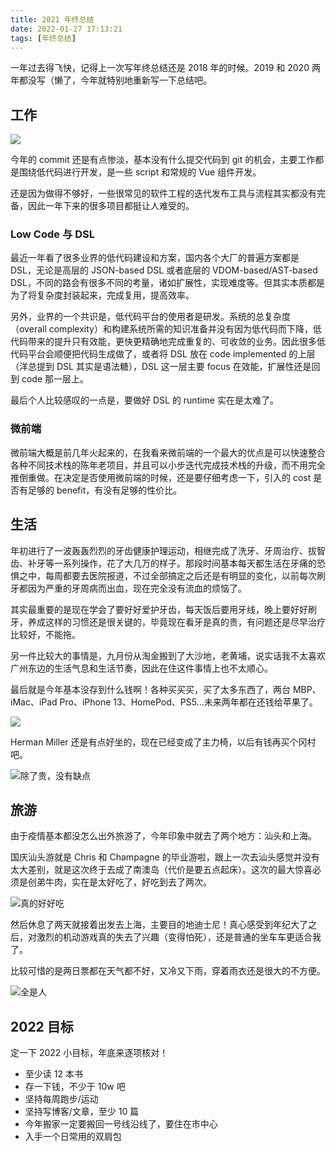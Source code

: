 ```yaml
---
title: 2021 年终总结
date: 2022-01-27 17:13:21
tags: [年终总结]
---
```


一年过去得飞快，记得上一次写年终总结还是 2018 年的时候。2019 和 2020 两年都没写（懒了，今年就特别地重新写一下总结吧。

<!-- more -->

## 工作

![](https://static.ryancui.com/images/20220128143643_sA07Bb_Screenshot.jpeg)

今年的 commit 还是有点惨淡，基本没有什么提交代码到 git 的机会，主要工作都是围绕低代码进行开发，是一些 script 和常规的 Vue 组件开发。

还是因为做得不够好，一些很常见的软件工程的迭代发布工具与流程其实都没有完备，因此一年下来的很多项目都挺让人难受的。

### Low Code 与 DSL

最近一年看了很多业界的低代码建设和方案，国内各个大厂的普遍方案都是 DSL，无论是高层的 JSON-based DSL 或者底层的 VDOM-based/AST-based DSL，不同的路会有很多不同的考量，诸如扩展性，实现难度等。但其实本质都是为了将复杂度封装起来，完成复用，提高效率。

另外，业界的一个共识是，低代码平台的使用者是研发。系统的总复杂度（overall complexity）和构建系统所需的知识准备并没有因为低代码而下降，低代码带来的提升只有效能，更快更精确地完成重复的、可收敛的业务。因此很多低代码平台会顺便把代码生成做了，或者将 DSL 放在 code implemented 的上层（洋总提到 DSL 其实是语法糖），DSL 这一层主要 focus 在效能，扩展性还是回到 code 那一层上。

最后个人比较感叹的一点是，要做好 DSL 的 runtime 实在是太难了。

### 微前端

微前端大概是前几年火起来的，在我看来微前端的一个最大的优点是可以快速整合各种不同技术栈的陈年老项目，并且可以小步迭代完成技术栈的升级，而不用完全推倒重做。在决定是否使用微前端的时候，还是要仔细考虑一下，引入的 cost 是否有足够的 benefit，有没有足够的性价比。

## 生活

年初进行了一波轰轰烈烈的牙齿健康护理运动，相继完成了洗牙、牙周治疗、拔智齿、补牙等一系列操作，花了大几万的样子。那段时间基本每天都生活在牙痛的恐惧之中，每周都要去医院报道，不过全部搞定之后还是有明显的变化，以前每次刷牙都因为严重的牙周病而出血，现在完全没有流血的烦恼了。

其实最重要的是现在学会了要好好爱护牙齿，每天饭后要用牙线，晚上要好好刷牙，养成这样的习惯还是很关键的，毕竟现在看牙是真的贵，有问题还是尽早治疗比较好，不能拖。

另一件比较大的事情是，九月份从淘金搬到了大沙地，老黄埔，说实话我不太喜欢广州东边的生活气息和生活节奏，因此在住这件事情上也不太顺心。

最后就是今年基本没存到什么钱啊！各种买买买，买了太多东西了，两台 MBP、iMac、iPad Pro、iPhone 13、HomePod、PS5...未来两年都在还钱给苹果了。

![](https://static.ryancui.com/images/20220128144446_yFeGut_Screenshot.jpeg)


Herman Miller 还是有点好坐的，现在已经变成了主力椅，以后有钱再买个冈村吧。

![除了贵，没有缺点](https://static.ryancui.com/images/20220128145313_gaBI14_Screenshot.jpeg)

## 旅游

由于疫情基本都没怎么出外旅游了，今年印象中就去了两个地方：汕头和上海。

国庆汕头游就是 Chris 和 Champagne 的毕业游啦，跟上一次去汕头感觉并没有太大差别，就是这次终于去成了南澳岛（代价是要五点起床）。这次的最大惊喜必须是创弟牛肉，实在是太好吃了，好吃到去了两次。

![真的好好吃](https://static.ryancui.com/images/20220128145402_wYB2V4_Screenshot.jpeg)

然后休息了两天就接着出发去上海，主要目的地迪士尼！真心感受到年纪大了之后，对激烈的机动游戏真的失去了兴趣（变得怕死），还是普通的坐车车更适合我了。

比较可惜的是两日票都在天气都不好，又冷又下雨，穿着雨衣还是很大的不方便。

![全是人](https://static.ryancui.com/images/20220128145426_F9fOYv_Screenshot.jpeg)

## 2022 目标

定一下 2022 小目标，年底来逐项核对！

- 至少读 12 本书
- 存一下钱，不少于 10w 吧
- 坚持每周跑步/运动
- 坚持写博客/文章，至少 10 篇
- 今年搬家一定要搬回一号线沿线了，要住在市中心
- 入手一个日常用的双肩包
